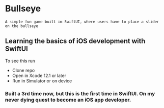 # Bullseye

```
A simple fun game built in SwiftUI, where users have to place a slider on the bullseye
```

## Learning the basics of iOS development with SwiftUI

To see this run

- Clone repo
- Open in Xcode 12.1 or later
- Run in Simulator or on device

### Built a 3rd time now, but this is the first time in SwiftUI. On my never dying quest to become an iOS app developer.
